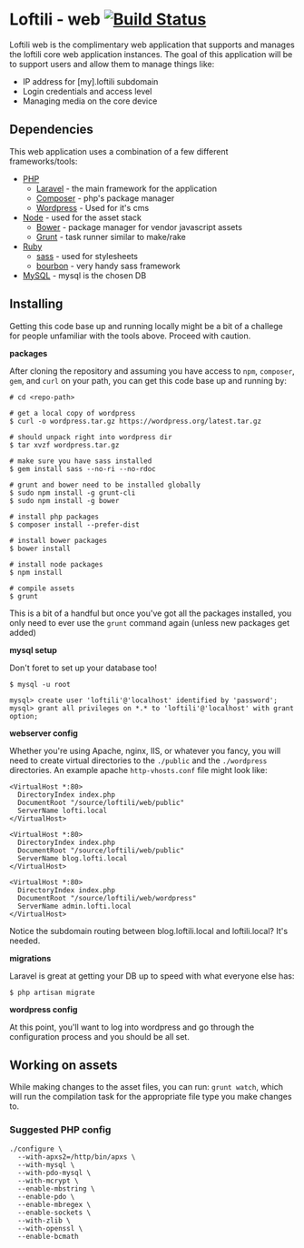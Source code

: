 # Loftili - web [![Build Status](http://jenkins.sizethreestudios.com/buildStatus/icon?job=loftili-web)](http://jenkins.sizethreestudios.com/job/loftili-web/)

Loftili web is the complimentary web application that supports and manages the loftili core web application instances. The goal of this application will be to support users and allow them to manage things like:

- IP address for [my].loftili subdomain
- Login credentials and access level
- Managing media on the core device

## Dependencies

This web application uses a combination of a few different frameworks/tools:

- [PHP](http://php.net)
    - [Laravel](http://laravel.com) - the main framework for the application
    - [Composer](http://getcomposer.org) - php's package manager
    - [Wordpress](https://wordpress.org/download/) - Used for it's cms
- [Node](http://nodejs.org/) - used for the asset stack
    - [Bower](http://bower.io/) - package manager for vendor javascript assets
    - [Grunt](http://gruntjs.com/) - task runner similar to make/rake
- [Ruby](https://www.ruby-lang.org/en/)
    - [sass](http://sass-lang.com/install) - used for stylesheets
    - [bourbon](http://bourbon.io/) - very handy sass framework
- [MySQL](http://www.mysql.com/) - mysql is the chosen DB

## Installing

Getting this code base up and running locally might be a bit of a challege for people unfamiliar with the tools above. Proceed with caution.

**packages**

After cloning the repository and assuming you have access to `npm`, `composer`, `gem`, and `curl` on your path, you can get this code base up and running by:

```
# cd <repo-path>

# get a local copy of wordpress
$ curl -o wordpress.tar.gz https://wordpress.org/latest.tar.gz

# should unpack right into wordpress dir
$ tar xvzf wordpress.tar.gz

# make sure you have sass installed
$ gem install sass --no-ri --no-rdoc

# grunt and bower need to be installed globally 
$ sudo npm install -g grunt-cli
$ sudo npm install -g bower

# install php packages
$ composer install --prefer-dist

# install bower packages
$ bower install

# install node packages
$ npm install

# compile assets
$ grunt

```

This is a bit of a handful but once you've got all the packages installed, you only need to ever use the `grunt` command again (unless new packages get added)

**mysql setup**

Don't foret to set up your database too!
```
$ mysql -u root

mysql> create user 'loftili'@'localhost' identified by 'password';
mysql> grant all privileges on *.* to 'loftili'@'localhost' with grant option;
```

**webserver config**

Whether you're using Apache, nginx, IIS, or whatever you fancy, you will need to create virtual directories to the `./public` and the `./wordpress` directories. An example apache `http-vhosts.conf` file might look like:

```
<VirtualHost *:80>
  DirectoryIndex index.php
  DocumentRoot "/source/loftili/web/public"
  ServerName lofti.local
</VirtualHost>

<VirtualHost *:80>
  DirectoryIndex index.php
  DocumentRoot "/source/loftili/web/public"
  ServerName blog.lofti.local
</VirtualHost>

<VirtualHost *:80>
  DirectoryIndex index.php
  DocumentRoot "/source/loftili/web/wordpress"
  ServerName admin.lofti.local
</VirtualHost>
```

Notice the subdomain routing between blog.loftili.local and loftili.local? It's needed.

**migrations**

Laravel is great at getting your DB up to speed with what everyone else has:
```
$ php artisan migrate 
```

**wordpress config** 

At this point, you'll want to log into wordpress and go through the configuration process and you should be all set.

## Working on assets

While making changes to the asset files, you can run: `grunt watch`, which will run the compilation task for the appropriate file type you make changes to.


### Suggested PHP config

```
./configure \
  --with-apxs2=/http/bin/apxs \
  --with-mysql \
  --with-pdo-mysql \
  --with-mcrypt \
  --enable-mbstring \
  --enable-pdo \
  --enable-mbregex \
  --enable-sockets \
  --with-zlib \
  --with-openssl \
  --enable-bcmath
```

